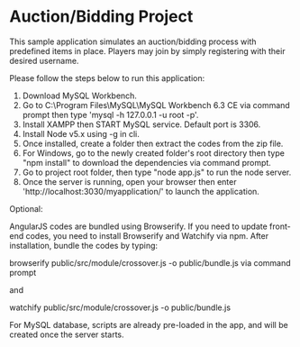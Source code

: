 # Auction/Bidding Project


This sample application simulates an auction/bidding process with predefined items in place. 
Players may join by simply registering with their desired username.

Please follow the steps below to run this application:

1. Download MySQL Workbench.
2. Go to C:\Program Files\MySQL\MySQL Workbench 6.3 CE via command prompt then type 'mysql -h 127.0.0.1 -u root -p'. 
3. Install XAMPP then START MySQL service. Default port is 3306.
4. Install Node v5.x using -g in cli.
5. Once installed, create a folder then extract the codes from the zip file.
6. For Windows, go to the newly created folder's root directory then type "npm install" to download the dependencies via command prompt.
7. Go to project root folder, then type "node app.js" to run the node server.
8. Once the server is running, open your browser then enter 'http://localhost:3030/myapplication/' to launch the application.

Optional:

AngularJS codes are bundled using Browserify. If you need to update front-end codes, you need to install Browserify and Watchify via npm.
After installation, bundle the codes by typing:

browserify public/src/module/crossover.js -o public/bundle.js via command prompt

and

watchify public/src/module/crossover.js -o public/bundle.js


For MySQL database, scripts are already pre-loaded in the app, and will be created once the server starts.


